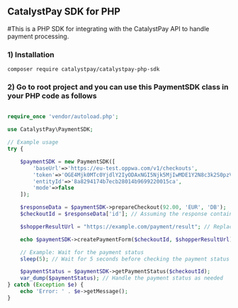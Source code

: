 ## CatalystPay SDK for PHP

#This is a PHP SDK for integrating with the CatalystPay API to handle payment processing.

### 1) Installation

`composer require catalystpay/catalystpay-php-sdk`

### 2) Go to root project and you can use this PaymentSDK class in your PHP code as follows

```php <?php

require_once 'vendor/autoload.php';

use CatalystPay\PaymentSDK;

// Example usage
try {

    $paymentSDK = new PaymentSDK([
        'baseUrl'=>'https://eu-test.oppwa.com/v1/checkouts',
        'token'=>'OGE4Mjk0MTc0YjdlY2IyODAxNGI5Njk5MjIwMDE1Y2N8c3k2S0pzVDg=',
        'entityId'=>'8a8294174b7ecb28014b9699220015ca',
        'mode'=>false
    ]);

    $responseData = $paymentSDK->prepareCheckout(92.00, 'EUR', 'DB');
    $checkoutId = $responseData['id']; // Assuming the response contains the ID

    $shopperResultUrl = "https://example.com/payment/result"; // Replace with your actual URL

    echo $paymentSDK->createPaymentForm($checkoutId, $shopperResultUrl);

    // Example: Wait for the payment status
    sleep(5); // Wait for 5 seconds before checking the payment status

    $paymentStatus = $paymentSDK->getPaymentStatus($checkoutId);
    var_dump($paymentStatus); // Handle the payment status as needed
} catch (Exception $e) {
    echo 'Error: ' . $e->getMessage();
}
```
